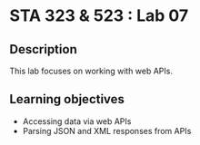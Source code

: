 # STA 323 & 523 : Lab 07

## Description

This lab focuses on working with web APIs.

## Learning objectives

- Accessing data via web APIs
- Parsing JSON and XML responses from APIs

